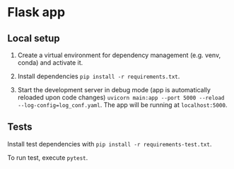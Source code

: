 # Flask app

## Local setup 

1. Create a virtual environment for dependency management (e.g. venv, conda) and activate it.

1. Install dependencies `pip install -r requirements.txt`.

1. Start the development server in debug mode (app is automatically reloaded upon code changes) `uvicorn main:app --port 5000 --reload --log-config=log_conf.yaml`. The app will be running at `localhost:5000`.

## Tests

Install test dependencies with `pip install -r requirements-test.txt`.

To run test, execute `pytest`.
